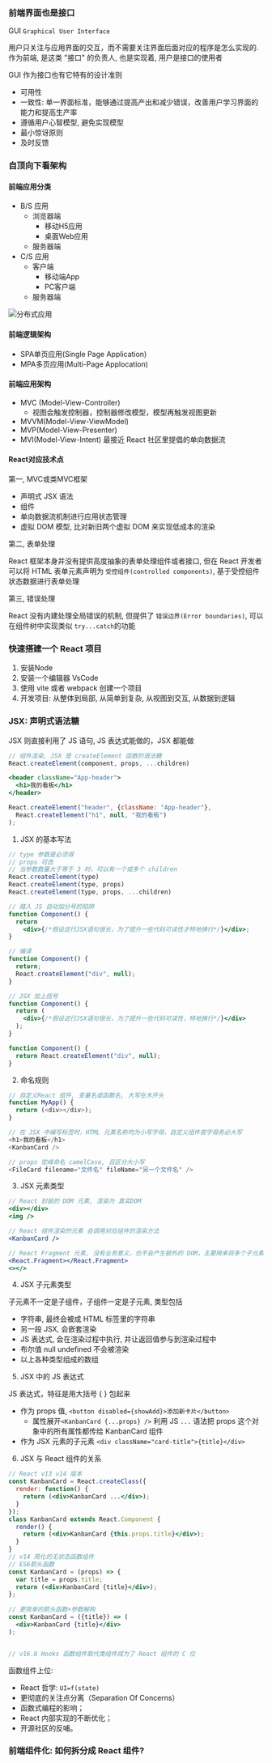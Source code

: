 ### 前端界面也是接口

GUI `Graphical User Interface`

用户只关注与应用界面的交互，而不需要关注界面后面对应的程序是怎么实现的. 作为前端, 是这类 "接口" 的负责人, 也是实现着, 用户是接口的使用者


GUI 作为接口也有它特有的设计准则

- 可用性
- 一致性: 单一界面标准，能够通过提高产出和减少错误，改善用户学习界面的能力和提高生产率
- 遵循用户心智模型, 避免实现模型
- 最小惊讶原则
- 及时反馈

### 自顶向下看架构

#### 前端应用分类

- B/S 应用
  - 浏览器端
    - 移动H5应用
    - 桌面Web应用
  - 服务器端
- C/S 应用
  - 客户端
    - 移动端App
    - PC客户端
  - 服务器端

![分布式应用](./分布式应用.png)

#### 前端逻辑架构

- SPA单页应用(Single Page Application)
- MPA多页应用(Multi-Page Applocation)

#### 前端应用架构

- MVC (Model-View-Controller)
  - 视图会触发控制器，控制器修改模型，模型再触发视图更新
- MVVM(Model-View-ViewModel)
- MVP(Model-View-Presenter)
- MVI(Model-View-Intent) 最接近 React 社区里提倡的单向数据流

#### React对应技术点

第一, MVC或类MVC框架

- 声明式 JSX 语法
- 组件
- 单向数据流机制进行应用状态管理
- 虚拟 DOM 模型, 比对新旧两个虚拟 DOM 来实现低成本的渲染

第二, 表单处理

React 框架本身并没有提供高度抽象的表单处理组件或者接口, 但在 React 开发者可以将 HTML 表单元素声明为 `受控组件(controlled components)`, 基于受控组件状态数据进行表单处理

第三, 错误处理

React 没有内建处理全局错误的机制, 但提供了 `错误边界(Error boundaries)`, 可以在组件树中实现类似 `try...catch`的功能


### 快速搭建一个 React 项目

1. 安装Node
2. 安装一个编辑器 VsCode
3. 使用 vite 或者 webpack 创建一个项目
4. 开发项目: 从整体到局部, 从简单到复杂, 从视图到交互, 从数据到逻辑

### JSX: 声明式语法糖

JSX 则直接利用了 JS 语句, JS 表达式能做的，JSX 都能做

```jsx
// 组件渲染, JSX 是 createElement 函数的语法糖
React.createElement(component, props, ...children)

<header className="App-header">
  <h1>我的看板</h1>
</header>

React.createElement("header", {className: "App-header"},
  React.createElement("h1", null, "我的看板")
);
```

1. JSX 的基本写法

```jsx
// type 参数是必须得
// props 可选
// 当参数数量大于等于 3 时，可以有一个或多个 children
React.createElement(type)
React.createElement(type, props)
React.createElement(type, props, ...children)

// 踏入 JS 自动加分号的陷阱
function Component() {
  return 
    <div>{/*假设这行JSX语句很长，为了提升一些代码可读性才特地换行*/}</div>;
}

// 编译
function Component() {
  return;
  React.createElement("div", null);
}

// JSX 加上括号
function Component() {
  return (
    <div>{/*假设这行JSX语句很长，为了提升一些代码可读性，特地换行*/}</div>
  );
}

function Component() {
  return React.createElement("div", null);
}
```

2. 命名规则

```js
// 自定义React 组件, 变量名或函数名, 大写在木开头
function MyApp() {
  return (<div></div>);
}

// 在 JSX 中编写标签时，HTML 元素名称均为小写字母，自定义组件首字母务必大写
<h1>我的看板</h1>
<KanbanCard />

// props 驼峰命名 camelCase, 且区分大小写
<FileCard filename="文件名" fileName="另一个文件名" />
```

3. JSX 元素类型

```jsx
// React 封装的 DOM 元素, 渲染为 真实DOM
<div></div>
<img /> 

// React 组件渲染的元素 会调用对应组件的渲染方法
<KanbanCard />

// React Fragment 元素, 没有业务意义，也不会产生额外的 DOM，主要用来将多个子元素分组, 没有props
<React.Fragment></React.Fragment>
<></>
```

4. JSX 子元素类型

子元素不一定是子组件，子组件一定是子元素, 类型包括

- 字符串, 最终会被成 HTML 标签里的字符串
- 另一段 JSX, 会嵌套渲染
- JS 表达式, 会在渲染过程中执行, 并让返回值参与到渲染过程中
- 布尔值 null undefined 不会被渲染
- 以上各种类型组成的数组

5. JSX 中的 JS 表达式

JS 表达式，特征是用大括号 { } 包起来

- 作为 props 值, `<button disabled={showAdd}>添加新卡片</button>`
  - 属性展开`<KanbanCard {...props} />` 利用 JS `...` 语法把 props 这个对象中的所有属性都传给 KanbanCard 组件
- 作为 JSX 元素的子元素 `<div className="card-title">{title}</div>`

6. JSX 与 React 组件的关系

```jsx
// React v13 v14 版本
const KanbanCard = React.createClass({
  render: function() {
    return (<div>KanbanCard ...</div>);
  }
});
class KanbanCard extends React.Component {
  render() {
    return (<div>KanbanCard {this.props.title}</div>);
  }
}
// v14 简化的无状态函数组件
// ES6箭头函数
const KanbanCard = (props) => {
  var title = props.title;
  return (<div>KanbanCard {title}</div>);
};
  
// 更简单的箭头函数+参数解构
const KanbanCard = ({title}) => (
  <div>KanbanCard {title}</div>
);


// v16.8 Hooks 函数组件取代类组件成为了 React 组件的 C 位
```

函数组件上位:

- React 哲学: `UI=f(state) `
- 更彻底的关注点分离（Separation Of Concerns）
- 函数式编程的影响；
- React 内部实现的不断优化；
- 开源社区的反哺。


### 前端组件化: 如何拆分成 React 组件?

